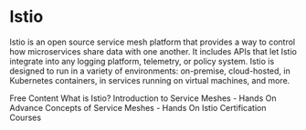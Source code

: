# Istio

Istio is an open source service mesh platform that provides a way to control how microservices share data with one another. It includes APIs that let Istio integrate into any logging platform, telemetry, or policy system. Istio is designed to run in a variety of environments: on-premise, cloud-hosted, in Kubernetes containers, in services running on virtual machines, and more.

<ResourceGroupTitle>Free Content</ResourceGroupTitle>
<BadgeLink colorScheme='red' badgeText='Read' href='https://www.redhat.com/en/topics/microservices/what-is-istio'>What is Istio?</BadgeLink>
<BadgeLink colorScheme='green' badgeText='Course' href='https://layer5.io/learn/learning-paths/mastering-service-meshes-for-developers/introduction-to-service-meshes'>Introduction to Service Meshes - Hands On</BadgeLink>
<BadgeLink colorScheme='green' badgeText='Course' href='https://layer5.io/learn/learning-paths/mastering-service-meshes-for-developers/advance-concepts-of-service-mesh'>Advance Concepts of Service Meshes - Hands On</BadgeLink>
<adgeLink colorScheme='green' badgeText='Course' href='https://academy.solo.io/path/istio-certification-courses'>Istio Certification Courses</BadgeLink>